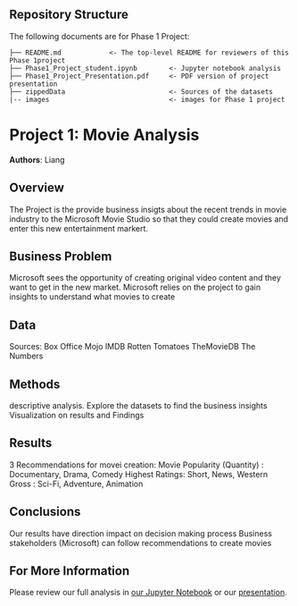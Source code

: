 
## Repository Structure

The following documents are for Phase 1 Project:

```
├── README.md            <- The top-level README for reviewers of this Phase 1project
├── Phase1_Project_student.ipynb        <- Jupyter notebook analysis
├── Phase1_Project_Presentation.pdf     <- PDF version of project presentation
├── zippedData                          <- Sources of the datasets
|-- images                              <- images for Phase 1 project
```


# Project 1: Movie Analysis

**Authors**: Liang

## Overview

The Project is the provide business insigts about the recent trends in movie industry to the Microsoft Movie Studio so that they could create movies and enter this new entertainment markert.

## Business Problem

Microsoft sees the opportunity of creating original video content and they want to get in the new market.
Microsoft relies on the project to gain insights to understand what movies to create

## Data

Sources:
Box Office Mojo 
IMDB 
Rotten Tomatoes 
TheMovieDB 
The Numbers


## Methods

descriptive analysis. Explore the datasets to find the business insights
Visualization on results and Findings

## Results

3 Recommendations for movei creation:
Movie Popularity (Quantity) : 	Documentary, Drama, Comedy
Highest Ratings:		        Short, News, Western
Gross	:			            Sci-Fi, Adventure, Animation


## Conclusions

Our results have direction impact on decision making process 
Business stakeholders (Microsoft) can follow recommendations to create movies 


## For More Information

Please review our full analysis in [our Jupyter Notebook](./Phase1_Project_student.ipynb) or our [presentation](./Phase1_Project_Presentation.pdf).



